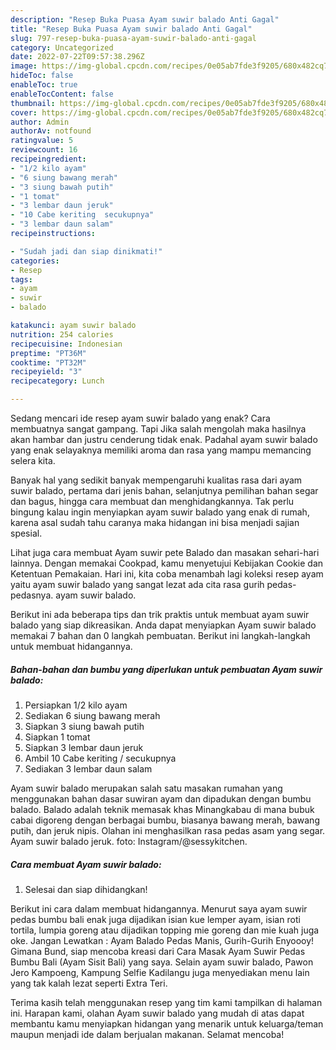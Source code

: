 ```yaml
---
description: "Resep Buka Puasa Ayam suwir balado Anti Gagal"
title: "Resep Buka Puasa Ayam suwir balado Anti Gagal"
slug: 797-resep-buka-puasa-ayam-suwir-balado-anti-gagal
category: Uncategorized
date: 2022-07-22T09:57:38.296Z
image: https://img-global.cpcdn.com/recipes/0e05ab7fde3f9205/680x482cq70/ayam-suwir-balado-foto-resep-utama.jpg
hideToc: false
enableToc: true
enableTocContent: false
thumbnail: https://img-global.cpcdn.com/recipes/0e05ab7fde3f9205/680x482cq70/ayam-suwir-balado-foto-resep-utama.jpg
cover: https://img-global.cpcdn.com/recipes/0e05ab7fde3f9205/680x482cq70/ayam-suwir-balado-foto-resep-utama.jpg
author: Admin
authorAv: notfound
ratingvalue: 5
reviewcount: 16
recipeingredient:
- "1/2 kilo ayam"
- "6 siung bawang merah"
- "3 siung bawah putih"
- "1 tomat"
- "3 lembar daun jeruk"
- "10 Cabe keriting  secukupnya"
- "3 lembar daun salam"
recipeinstructions:

- "Sudah jadi dan siap dinikmati!"
categories:
- Resep
tags:
- ayam
- suwir
- balado

katakunci: ayam suwir balado 
nutrition: 254 calories
recipecuisine: Indonesian
preptime: "PT36M"
cooktime: "PT32M"
recipeyield: "3"
recipecategory: Lunch

---
```



Sedang mencari ide resep ayam suwir balado yang enak? Cara membuatnya sangat gampang. Tapi Jika salah mengolah maka hasilnya akan hambar dan justru cenderung tidak enak. Padahal ayam suwir balado yang enak selayaknya memiliki aroma dan rasa yang mampu memancing selera kita.


Banyak hal yang sedikit banyak mempengaruhi kualitas rasa dari ayam suwir balado, pertama dari jenis bahan, selanjutnya pemilihan bahan segar dan bagus, hingga cara membuat dan menghidangkannya. Tak perlu bingung kalau ingin menyiapkan ayam suwir balado yang enak di rumah, karena asal sudah tahu caranya maka hidangan ini bisa menjadi sajian spesial.

Lihat juga cara membuat Ayam suwir pete Balado dan masakan sehari-hari lainnya. Dengan memakai Cookpad, kamu menyetujui Kebijakan Cookie dan Ketentuan Pemakaian. Hari ini, kita coba menambah lagi koleksi resep ayam yaitu ayam suwir balado yang sangat lezat ada cita rasa gurih pedas-pedasnya. ayam suwir balado.


Berikut ini ada beberapa tips dan trik praktis untuk membuat ayam suwir balado yang siap dikreasikan. Anda dapat menyiapkan Ayam suwir balado memakai 7 bahan dan 0 langkah pembuatan. Berikut ini langkah-langkah untuk membuat hidangannya.

<!--inarticleads1-->

##### Bahan-bahan dan bumbu yang diperlukan untuk pembuatan Ayam suwir balado:

1. Persiapkan 1/2 kilo ayam
1. Sediakan 6 siung bawang merah
1. Siapkan 3 siung bawah putih
1. Siapkan 1 tomat
1. Siapkan 3 lembar daun jeruk
1. Ambil 10 Cabe keriting / secukupnya
1. Sediakan 3 lembar daun salam


Ayam suwir balado merupakan salah satu masakan rumahan yang menggunakan bahan dasar suwiran ayam dan dipadukan dengan bumbu balado. Balado adalah teknik memasak khas Minangkabau di mana bubuk cabai digoreng dengan berbagai bumbu, biasanya bawang merah, bawang putih, dan jeruk nipis. Olahan ini menghasilkan rasa pedas asam yang segar. Ayam suwir balado jeruk. foto: Instagram/@sessykitchen. 

<!--inarticleads2-->

##### Cara membuat Ayam suwir balado:


1. Selesai dan siap dihidangkan!

Berikut ini cara dalam membuat hidangannya. Menurut saya ayam suwir pedas bumbu bali enak juga dijadikan isian kue lemper ayam, isian roti tortila, lumpia goreng atau dijadikan topping mie goreng dan mie kuah juga oke. Jangan Lewatkan : Ayam Balado Pedas Manis, Gurih-Gurih Enyoooy! Gimana Bund, siap mencoba kreasi dari Cara Masak Ayam Suwir Pedas Bumbu Bali (Ayam Sisit Bali) yang saya. Selain ayam suwir balado, Pawon Jero Kampoeng, Kampung Selfie Kadilangu juga menyediakan menu lain yang tak kalah lezat seperti Extra Teri. 

Terima kasih telah menggunakan resep yang tim kami tampilkan di halaman ini. Harapan kami, olahan Ayam suwir balado yang mudah di atas dapat membantu kamu menyiapkan hidangan yang menarik untuk keluarga/teman maupun menjadi ide dalam berjualan makanan. Selamat mencoba!
